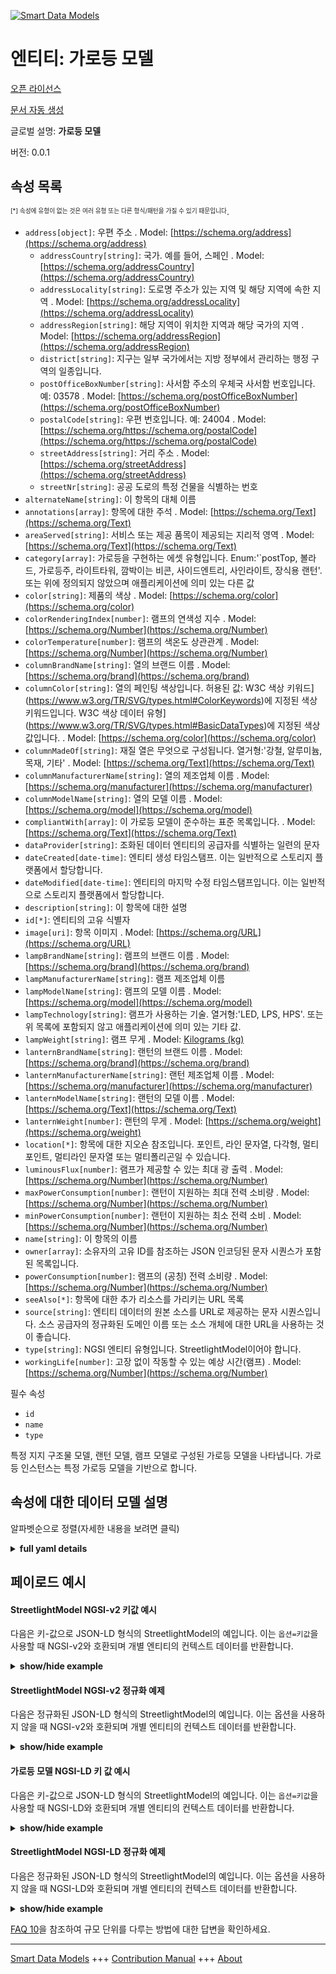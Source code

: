 <!-- 10-Header -->    
[![Smart Data Models](https://smartdatamodels.org/wp-content/uploads/2022/01/SmartDataModels_logo.png "Logo")](https://smartdatamodels.org)    
엔티티: 가로등 모델    
===========<!-- /10-Header -->    
<!-- 15-License -->    
[오픈 라이선스](https://github.com/smart-data-models//dataModel.Streetlighting/blob/master/StreetlightModel/LICENSE.md)    
[문서 자동 생성](https://docs.google.com/presentation/d/e/2PACX-1vTs-Ng5dIAwkg91oTTUdt8ua7woBXhPnwavZ0FxgR8BsAI_Ek3C5q97Nd94HS8KhP-r_quD4H0fgyt3/pub?start=false&loop=false&delayms=3000#slide=id.gb715ace035_0_60)    
<!-- /15-License -->    
<!-- 20-Description -->    
글로벌 설명: **가로등 모델**    
버전: 0.0.1    
<!-- /20-Description -->    
<!-- 30-PropertiesList -->    
## 속성 목록    
<sup><sub>[*] 속성에 유형이 없는 것은 여러 유형 또는 다른 형식/패턴을 가질 수 있기 때문입니다</sub></sup>.    
- `address[object]`: 우편 주소  . Model: [https://schema.org/address](https://schema.org/address)	- `addressCountry[string]`: 국가. 예를 들어, 스페인  . Model: [https://schema.org/addressCountry](https://schema.org/addressCountry)    
	- `addressLocality[string]`: 도로명 주소가 있는 지역 및 해당 지역에 속한 지역  . Model: [https://schema.org/addressLocality](https://schema.org/addressLocality)    
	- `addressRegion[string]`: 해당 지역이 위치한 지역과 해당 국가의 지역  . Model: [https://schema.org/addressRegion](https://schema.org/addressRegion)    
	- `district[string]`: 지구는 일부 국가에서는 지방 정부에서 관리하는 행정 구역의 일종입니다.      
	- `postOfficeBoxNumber[string]`: 사서함 주소의 우체국 사서함 번호입니다. 예: 03578  . Model: [https://schema.org/postOfficeBoxNumber](https://schema.org/postOfficeBoxNumber)    
	- `postalCode[string]`: 우편 번호입니다. 예: 24004  . Model: [https://schema.org/https://schema.org/postalCode](https://schema.org/https://schema.org/postalCode)    
	- `streetAddress[string]`: 거리 주소  . Model: [https://schema.org/streetAddress](https://schema.org/streetAddress)    
	- `streetNr[string]`: 공공 도로의 특정 건물을 식별하는 번호      
- `alternateName[string]`: 이 항목의 대체 이름  - `annotations[array]`: 항목에 대한 주석  . Model: [https://schema.org/Text](https://schema.org/Text)- `areaServed[string]`: 서비스 또는 제공 품목이 제공되는 지리적 영역  . Model: [https://schema.org/Text](https://schema.org/Text)- `category[array]`: 가로등을 구현하는 에셋 유형입니다. Enum:'`postTop, 볼라드, 가로등주, 라이트타워, 깜박이는 비콘, 사이드엔트리, 사인라이트, 장식용 랜턴'. 또는 위에 정의되지 않았으며 애플리케이션에 의미 있는 다른 값  - `color[string]`: 제품의 색상  . Model: [https://schema.org/color](https://schema.org/color)- `colorRenderingIndex[number]`: 램프의 연색성 지수  . Model: [https://schema.org/Number](https://schema.org/Number)- `colorTemperature[number]`: 램프의 색온도 상관관계  . Model: [https://schema.org/Number](https://schema.org/Number)- `columnBrandName[string]`: 열의 브랜드 이름  . Model: [https://schema.org/brand](https://schema.org/brand)- `columnColor[string]`: 열의 페인팅 색상입니다. 허용된 값: W3C 색상 키워드](https://www.w3.org/TR/SVG/types.html#ColorKeywords)에 지정된 색상 키워드입니다. W3C 색상 데이터 유형](https://www.w3.org/TR/SVG/types.html#BasicDataTypes)에 지정된 색상 값입니다.  . Model: [https://schema.org/color](https://schema.org/color)- `columnMadeOf[string]`: 재질 열은 무엇으로 구성됩니다. 열거형:'강철, 알루미늄, 목재, 기타'  . Model: [https://schema.org/Text](https://schema.org/Text)- `columnManufacturerName[string]`: 열의 제조업체 이름  . Model: [https://schema.org/manufacturer](https://schema.org/manufacturer)- `columnModelName[string]`: 열의 모델 이름  . Model: [https://schema.org/model](https://schema.org/model)- `compliantWith[array]`: 이 가로등 모델이 준수하는 표준 목록입니다.  . Model: [https://schema.org/Text](https://schema.org/Text)- `dataProvider[string]`: 조화된 데이터 엔티티의 공급자를 식별하는 일련의 문자  - `dateCreated[date-time]`: 엔티티 생성 타임스탬프. 이는 일반적으로 스토리지 플랫폼에서 할당합니다.  - `dateModified[date-time]`: 엔티티의 마지막 수정 타임스탬프입니다. 이는 일반적으로 스토리지 플랫폼에서 할당합니다.  - `description[string]`: 이 항목에 대한 설명  - `id[*]`: 엔티티의 고유 식별자  - `image[uri]`: 항목 이미지  . Model: [https://schema.org/URL](https://schema.org/URL)- `lampBrandName[string]`: 램프의 브랜드 이름  . Model: [https://schema.org/brand](https://schema.org/brand)- `lampManufacturerName[string]`: 램프 제조업체 이름  - `lampModelName[string]`: 램프의 모델 이름  . Model: [https://schema.org/model](https://schema.org/model)- `lampTechnology[string]`: 램프가 사용하는 기술. 열거형:'LED, LPS, HPS'. 또는 위 목록에 포함되지 않고 애플리케이션에 의미 있는 기타 값.  - `lampWeight[string]`: 램프 무게  . Model: [Kilograms (kg)](Kilograms (kg))- `lanternBrandName[string]`: 랜턴의 브랜드 이름  . Model: [https://schema.org/brand](https://schema.org/brand)- `lanternManufacturerName[string]`: 랜턴 제조업체 이름  . Model: [https://schema.org/manufacturer](https://schema.org/manufacturer)- `lanternModelName[string]`: 랜턴의 모델 이름  . Model: [https://schema.org/Text](https://schema.org/Text)- `lanternWeight[number]`: 랜턴의 무게  . Model: [https://schema.org/weight](https://schema.org/weight)- `location[*]`: 항목에 대한 지오숀 참조입니다. 포인트, 라인 문자열, 다각형, 멀티포인트, 멀티라인 문자열 또는 멀티폴리곤일 수 있습니다.  - `luminousFlux[number]`: 램프가 제공할 수 있는 최대 광 출력  . Model: [https://schema.org/Number](https://schema.org/Number)- `maxPowerConsumption[number]`: 랜턴이 지원하는 최대 전력 소비량  . Model: [https://schema.org/Number](https://schema.org/Number)- `minPowerConsumption[number]`: 랜턴이 지원하는 최소 전력 소비  . Model: [https://schema.org/Number](https://schema.org/Number)- `name[string]`: 이 항목의 이름  - `owner[array]`: 소유자의 고유 ID를 참조하는 JSON 인코딩된 문자 시퀀스가 포함된 목록입니다.  - `powerConsumption[number]`: 램프의 (공칭) 전력 소비량  . Model: [https://schema.org/Number](https://schema.org/Number)- `seeAlso[*]`: 항목에 대한 추가 리소스를 가리키는 URL 목록  - `source[string]`: 엔티티 데이터의 원본 소스를 URL로 제공하는 문자 시퀀스입니다. 소스 공급자의 정규화된 도메인 이름 또는 소스 개체에 대한 URL을 사용하는 것이 좋습니다.  - `type[string]`: NGSI 엔티티 유형입니다. StreetlightModel이어야 합니다.  - `workingLife[number]`: 고장 없이 작동할 수 있는 예상 시간(램프)  . Model: [https://schema.org/Number](https://schema.org/Number)<!-- /30-PropertiesList -->    
<!-- 35-RequiredProperties -->    
필수 속성    
- `id`  - `name`  - `type`  <!-- /35-RequiredProperties -->    
<!-- 40-RequiredProperties -->    
특정 지지 구조물 모델, 랜턴 모델, 램프 모델로 구성된 가로등 모델을 나타냅니다. 가로등 인스턴스는 특정 가로등 모델을 기반으로 합니다.    
<!-- /40-RequiredProperties -->    
<!-- 50-DataModelHeader -->    
## 속성에 대한 데이터 모델 설명    
알파벳순으로 정렬(자세한 내용을 보려면 클릭)    
<!-- /50-DataModelHeader -->    
<!-- 60-ModelYaml -->    
<details><summary><strong>full yaml details</strong></summary>      
```yaml    
StreetlightModel:      
  description: A Street light model      
  properties:      
    address:      
      description: The mailing address      
      properties:      
        addressCountry:      
          description: 'The country. For example, Spain'      
          type: string      
          x-ngsi:      
            model: https://schema.org/addressCountry      
            type: Property      
        addressLocality:      
          description: 'The locality in which the street address is, and which is in the region'      
          type: string      
          x-ngsi:      
            model: https://schema.org/addressLocality      
            type: Property      
        addressRegion:      
          description: 'The region in which the locality is, and which is in the country'      
          type: string      
          x-ngsi:      
            model: https://schema.org/addressRegion      
            type: Property      
        district:      
          description: 'A district is a type of administrative division that, in some countries, is managed by the local government'      
          type: string      
          x-ngsi:      
            type: Property      
        postOfficeBoxNumber:      
          description: 'The post office box number for PO box addresses. For example, 03578'      
          type: string      
          x-ngsi:      
            model: https://schema.org/postOfficeBoxNumber      
            type: Property      
        postalCode:      
          description: 'The postal code. For example, 24004'      
          type: string      
          x-ngsi:      
            model: https://schema.org/https://schema.org/postalCode      
            type: Property      
        streetAddress:      
          description: The street address      
          type: string      
          x-ngsi:      
            model: https://schema.org/streetAddress      
            type: Property      
        streetNr:      
          description: Number identifying a specific property on a public street      
          type: string      
          x-ngsi:      
            type: Property      
      type: object      
      x-ngsi:      
        model: https://schema.org/address      
        type: Property      
    alternateName:      
      description: An alternative name for this item      
      type: string      
      x-ngsi:      
        type: Property      
    annotations:      
      description: Annotations about the item      
      items:      
        type: string      
      type: array      
      x-ngsi:      
        model: https://schema.org/Text      
        type: Property      
    areaServed:      
      description: The geographic area where a service or offered item is provided      
      type: string      
      x-ngsi:      
        model: https://schema.org/Text      
        type: Property      
    category:      
      description: 'Type of asset which implements the street light. Enum:''`postTop, bollard, lamppost, lightTower, flashingBeacon, sideEntry, signLight, ornamentalLantern''. Or any other value not defined above and meaningful for the application'      
      items:      
        enum:      
          - bollard      
          - flashingBeacon      
          - lamppost      
          - lightTower      
          - ornamentalLantern      
          - postTop      
          - sideEntry      
          - signLight      
        type: string      
      minItems: 1      
      type: array      
      uniqueItems: true      
      x-ngsi:      
        type: Property      
    color:      
      description: The color of the product      
      type: string      
      x-ngsi:      
        model: https://schema.org/color      
        type: Property      
    colorRenderingIndex:      
      description: Color rendering index of the lamp      
      type: number      
      x-ngsi:      
        model: https://schema.org/Number      
        type: Property      
    colorTemperature:      
      description: Correlated color temperature of the lamp      
      minimum: 0      
      type: number      
      x-ngsi:      
        model: https://schema.org/Number      
        type: Property      
        units: Kelvin degrees (K)      
    columnBrandName:      
      description: Name of the column's brand      
      type: string      
      x-ngsi:      
        model: https://schema.org/brand      
        type: Property      
    columnColor:      
      description: "Column's painting color. Allowed Values: A color keyword as specified by [W3C Color Keywords](https://www.w3.org/TR/SVG/types.html#ColorKeywords). A color value as specified by [W3C Color Data Type](https://www.w3.org/TR/SVG/types.html#BasicDataTypes)"      
      type: string      
      x-ngsi:      
        model: https://schema.org/color      
        type: Property      
    columnMadeOf:      
      description: 'Material column is made of. Enum:''steel, aluminium, wood, other'''      
      enum:      
        - steel      
        - aluminium      
        - wood      
        - other      
      type: string      
      x-ngsi:      
        model: https://schema.org/Text      
        type: Property      
    columnManufacturerName:      
      description: Name of the column's manufacturer      
      type: string      
      x-ngsi:      
        model: https://schema.org/manufacturer      
        type: Property      
    columnModelName:      
      description: Name of the column's model      
      type: string      
      x-ngsi:      
        model: https://schema.org/model      
        type: Property      
    compliantWith:      
      description: A list of standards to which this streetlight model is compliant with      
      items:      
        type: string      
      minItems: 1      
      type: array      
      uniqueItems: true      
      x-ngsi:      
        model: https://schema.org/Text      
        type: Property      
    dataProvider:      
      description: A sequence of characters identifying the provider of the harmonised data entity      
      type: string      
      x-ngsi:      
        type: Property      
    dateCreated:      
      description: Entity creation timestamp. This will usually be allocated by the storage platform      
      format: date-time      
      type: string      
      x-ngsi:      
        type: Property      
    dateModified:      
      description: Timestamp of the last modification of the entity. This will usually be allocated by the storage platform      
      format: date-time      
      type: string      
      x-ngsi:      
        type: Property      
    description:      
      description: A description of this item      
      type: string      
      x-ngsi:      
        type: Property      
    id:      
      anyOf:      
        - description: Identifier format of any NGSI entity      
          maxLength: 256      
          minLength: 1      
          pattern: ^[\w\-\.\{\}\$\+\*\[\]`|~^@!,:\\]+$      
          type: string      
          x-ngsi:      
            type: Property      
        - description: Identifier format of any NGSI entity      
          format: uri      
          type: string      
          x-ngsi:      
            type: Property      
      description: Unique identifier of the entity      
      x-ngsi:      
        type: Property      
    image:      
      description: An image of the item      
      format: uri      
      type: string      
      x-ngsi:      
        model: https://schema.org/URL      
        type: Property      
    lampBrandName:      
      description: Name of the lamp's brand      
      type: string      
      x-ngsi:      
        model: https://schema.org/brand      
        type: Property      
    lampManufacturerName:      
      description: Name of the lamp's manufacturer      
      type: string      
      x-ngsi:      
        type: Property      
    lampModelName:      
      description: Name of the lamp's model      
      type: string      
      x-ngsi:      
        model: https://schema.org/model      
        type: Property      
    lampTechnology:      
      description: 'Technology used by the lamp. Enum:''LED, LPS, HPS''. Or any other value not covered by the above list and meaningful to the application'      
      enum:      
        - LED      
        - LPS      
        - HPS      
      type: string      
      x-ngsi:      
        type: Property      
    lampWeight:      
      description: Lamp's weight      
      type: string      
      x-ngsi:      
        model: Kilograms (kg)      
        type: Property      
        units: Kilograms (kg)      
    lanternBrandName:      
      description: Name of the lantern's brand      
      type: string      
      x-ngsi:      
        model: https://schema.org/brand      
        type: Property      
    lanternManufacturerName:      
      description: Name of the lantern's manufacturer      
      type: string      
      x-ngsi:      
        model: https://schema.org/manufacturer      
        type: Property      
    lanternModelName:      
      description: Name of the lantern's model      
      type: string      
      x-ngsi:      
        model: https://schema.org/Text      
        type: Property      
    lanternWeight:      
      description: Lantern's weight      
      minimum: 0      
      type: number      
      x-ngsi:      
        model: https://schema.org/weight      
        type: Property      
        units: Kilograms (kg)      
    location:      
      description: 'Geojson reference to the item. It can be Point, LineString, Polygon, MultiPoint, MultiLineString or MultiPolygon'      
      oneOf:      
        - description: Geojson reference to the item. Point      
          properties:      
            bbox:      
              items:      
                type: number      
              minItems: 4      
              type: array      
            coordinates:      
              items:      
                type: number      
              minItems: 2      
              type: array      
            type:      
              enum:      
                - Point      
              type: string      
          required:      
            - type      
            - coordinates      
          title: GeoJSON Point      
          type: object      
          x-ngsi:      
            type: GeoProperty      
        - description: Geojson reference to the item. LineString      
          properties:      
            bbox:      
              items:      
                type: number      
              minItems: 4      
              type: array      
            coordinates:      
              items:      
                items:      
                  type: number      
                minItems: 2      
                type: array      
              minItems: 2      
              type: array      
            type:      
              enum:      
                - LineString      
              type: string      
          required:      
            - type      
            - coordinates      
          title: GeoJSON LineString      
          type: object      
          x-ngsi:      
            type: GeoProperty      
        - description: Geojson reference to the item. Polygon      
          properties:      
            bbox:      
              items:      
                type: number      
              minItems: 4      
              type: array      
            coordinates:      
              items:      
                items:      
                  items:      
                    type: number      
                  minItems: 2      
                  type: array      
                minItems: 4      
                type: array      
              type: array      
            type:      
              enum:      
                - Polygon      
              type: string      
          required:      
            - type      
            - coordinates      
          title: GeoJSON Polygon      
          type: object      
          x-ngsi:      
            type: GeoProperty      
        - description: Geojson reference to the item. MultiPoint      
          properties:      
            bbox:      
              items:      
                type: number      
              minItems: 4      
              type: array      
            coordinates:      
              items:      
                items:      
                  type: number      
                minItems: 2      
                type: array      
              type: array      
            type:      
              enum:      
                - MultiPoint      
              type: string      
          required:      
            - type      
            - coordinates      
          title: GeoJSON MultiPoint      
          type: object      
          x-ngsi:      
            type: GeoProperty      
        - description: Geojson reference to the item. MultiLineString      
          properties:      
            bbox:      
              items:      
                type: number      
              minItems: 4      
              type: array      
            coordinates:      
              items:      
                items:      
                  items:      
                    type: number      
                  minItems: 2      
                  type: array      
                minItems: 2      
                type: array      
              type: array      
            type:      
              enum:      
                - MultiLineString      
              type: string      
          required:      
            - type      
            - coordinates      
          title: GeoJSON MultiLineString      
          type: object      
          x-ngsi:      
            type: GeoProperty      
        - description: Geojson reference to the item. MultiLineString      
          properties:      
            bbox:      
              items:      
                type: number      
              minItems: 4      
              type: array      
            coordinates:      
              items:      
                items:      
                  items:      
                    items:      
                      type: number      
                    minItems: 2      
                    type: array      
                  minItems: 4      
                  type: array      
                type: array      
              type: array      
            type:      
              enum:      
                - MultiPolygon      
              type: string      
          required:      
            - type      
            - coordinates      
          title: GeoJSON MultiPolygon      
          type: object      
          x-ngsi:      
            type: GeoProperty      
      x-ngsi:      
        type: GeoProperty      
    luminousFlux:      
      description: Maximum light output which can be provided by the lamp      
      minimum: 0      
      type: number      
      x-ngsi:      
        model: https://schema.org/Number      
        type: Property      
        units: Lumens (lm)      
    maxPowerConsumption:      
      description: Maximum power consumption supported by the lantern      
      minimum: 0      
      type: number      
      x-ngsi:      
        model: https://schema.org/Number      
        type: Property      
        units: Watts (W)      
    minPowerConsumption:      
      description: Minimum power consumption supported by the lantern      
      minimum: 0      
      type: number      
      x-ngsi:      
        model: https://schema.org/Number      
        type: Property      
        units: Watts (W)      
    name:      
      description: The name of this item      
      type: string      
      x-ngsi:      
        type: Property      
    owner:      
      description: A List containing a JSON encoded sequence of characters referencing the unique Ids of the owner(s)      
      items:      
        anyOf:      
          - description: Identifier format of any NGSI entity      
            maxLength: 256      
            minLength: 1      
            pattern: ^[\w\-\.\{\}\$\+\*\[\]`|~^@!,:\\]+$      
            type: string      
            x-ngsi:      
              type: Property      
          - description: Identifier format of any NGSI entity      
            format: uri      
            type: string      
            x-ngsi:      
              type: Property      
        description: Unique identifier of the entity      
        x-ngsi:      
          type: Property      
      type: array      
      x-ngsi:      
        type: Property      
    powerConsumption:      
      description: (Nominal) power consumption made by the lamp      
      minimum: 0      
      type: number      
      x-ngsi:      
        model: https://schema.org/Number      
        type: Property      
        units: Watts (W)      
    seeAlso:      
      description: list of uri pointing to additional resources about the item      
      oneOf:      
        - items:      
            format: uri      
            type: string      
          minItems: 1      
          type: array      
        - format: uri      
          type: string      
      x-ngsi:      
        type: Property      
    source:      
      description: 'A sequence of characters giving the original source of the entity data as a URL. Recommended to be the fully qualified domain name of the source provider, or the URL to the source object'      
      type: string      
      x-ngsi:      
        type: Property      
    type:      
      description: NGSI Entity type. It has to be StreetlightModel      
      enum:      
        - StreetlightModel      
      type: string      
      x-ngsi:      
        type: Property      
    workingLife:      
      description: The estimated number of hours working (the lamp) without failure      
      minimum: 0      
      type: number      
      x-ngsi:      
        model: https://schema.org/Number      
        type: Property      
        units: Hours      
  required:      
    - id      
    - type      
    - name      
  type: object      
  x-derived-from: ""      
  x-disclaimer: 'Redistribution and use in source and binary forms, with or without modification, are permitted  provided that the license conditions are met. Copyleft (c) 2022 Contributors to Smart Data Models Program'      
  x-license-url: https://github.com/smart-data-models/dataModel.Streetlighting/blob/master/StreetlightModel/LICENSE.md      
  x-model-schema: https://smart-data-models.github.io/dataModel.Streetlighting/Streetlight/schema.json      
  x-model-tags: ""      
  x-version: 0.0.1      
```    
</details>      
<!-- /60-ModelYaml -->    
<!-- 70-MiddleNotes -->    
<!-- /70-MiddleNotes -->    
<!-- 80-Examples -->    
## 페이로드 예시    
#### StreetlightModel NGSI-v2 키값 예시    
다음은 키-값으로 JSON-LD 형식의 StreetlightModel의 예입니다. 이는 `옵션=키값`을 사용할 때 NGSI-v2와 호환되며 개별 엔티티의 컨텍스트 데이터를 반환합니다.    
<details><summary><strong>show/hide example</strong></summary>      
```json  
{  
  "id": "streetlightmodel:TubularNumana:ASR42CG:HPS:100",  
  "type": "StreetlightModel",  
  "name": "Tubular Numana 6M - ASR42CG - Son-T 100",  
  "columnModelName": "01 TUBULAR P/T 6M NUMANA",  
  "columnColor": "green",  
  "lanternModelName": "ASR42CG",  
  "lanternManufacturerName": "Indal WRTL",  
  "lampModelName": "SON-T",  
  "lampBrandName": "Philips",  
  "lampTechnology": "HPS",  
  "powerConsumption": 100,  
  "colorTemperature": 3000,  
  "colorRenderingIndex": 25,  
  "luminousFlux": 2300,  
  "category": [  
    "postTop"  
  ]  
}  
```  
</details>    
#### StreetlightModel NGSI-v2 정규화 예제    
다음은 정규화된 JSON-LD 형식의 StreetlightModel의 예입니다. 이는 옵션을 사용하지 않을 때 NGSI-v2와 호환되며 개별 엔티티의 컨텍스트 데이터를 반환합니다.    
<details><summary><strong>show/hide example</strong></summary>      
```json  
{  
  "id": "streetlightmodel:TubularNumana:ASR42CG:HPS:100",  
  "type": "StreetlightModel",  
  "category": {  
    "type": "StructuredValue",  
    "value": [  
      "postTop"  
    ]  
  },  
  "colorRenderingIndex": {  
    "type": "Number",  
    "value": 25  
  },  
  "columnColor": {  
    "type": "Text",  
    "value": "green"  
  },  
  "name": {  
    "type": "Text",  
    "value": "Tubular Numana 6M - ASR42CG - Son-T 100"  
  },  
  "powerConsumption": {  
    "type": "Number",  
    "value": 100  
  },  
  "lanternManufacturerName": {  
    "type": "Text",  
    "value": "Indal WRTL"  
  },  
  "luminousFlux": {  
    "type": "Number",  
    "value": 2300  
  },  
  "lampTechnology": {  
    "type": "Text",  
    "value": "HPS"  
  },  
  "colorTemperature": {  
    "type": "Number",  
    "value": 3000  
  },  
  "lanternModelName": {  
    "type": "Text",  
    "value": "ASR42CG"  
  },  
  "columnModelName": {  
    "type": "Text",  
    "value": "01 TUBULAR P/T 6M NUMANA"  
  },  
  "lampModelName": {  
    "type": "Text",  
    "value": "SON-T"  
  },  
  "lampBrandName": {  
    "type": "Text",  
    "value": "Philips"  
  }  
}  
```  
</details>    
#### 가로등 모델 NGSI-LD 키 값 예시    
다음은 키-값으로 JSON-LD 형식의 StreetlightModel의 예입니다. 이는 `옵션=키값`을 사용할 때 NGSI-LD와 호환되며 개별 엔티티의 컨텍스트 데이터를 반환합니다.    
<details><summary><strong>show/hide example</strong></summary>      
```json  
{  
  "id": "urn:ngsi-ld:StreetlightModel:streetlightmodel:TubularNumana:ASR42CG:HPS:100",  
  "type": "StreetlightModel",  
  "category": [  
    "postTop"  
  ],  
  "colorRenderingIndex": 25,  
  "colorTemperature": 3000,  
  "columnColor": "green",  
  "columnModelName": "01 TUBULAR P/T 6M NUMANA",  
  "lampBrandName": "Philips",  
  "lampModelName": "SON-T",  
  "lampTechnology": "HPS",  
  "lanternManufacturerName": "Indal WRTL",  
  "lanternModelName": "ASR42CG",  
  "luminousFlux": 2300,  
  "name": "Tubular Numana 6M - ASR42CG - Son-T 100",  
  "powerConsumption": 100,  
  "@context": [  
    "https://raw.githubusercontent.com/smart-data-models/dataModel.Streetlighting/master/context.jsonld"  
  ]  
}  
```  
</details>    
#### StreetlightModel NGSI-LD 정규화 예제    
다음은 정규화된 JSON-LD 형식의 StreetlightModel의 예입니다. 이는 옵션을 사용하지 않을 때 NGSI-LD와 호환되며 개별 엔티티의 컨텍스트 데이터를 반환합니다.    
<details><summary><strong>show/hide example</strong></summary>      
```json  
{  
  "id": "urn:ngsi-ld:StreetlightModel:streetlightmodel:TubularNumana:ASR42CG:HPS:100",  
  "type": "StreetlightModel",  
  "category": {  
    "type": "Property",  
    "value": [  
      "postTop"  
    ]  
  },  
  "colorRenderingIndex": {  
    "type": "Property",  
    "value": 25  
  },  
  "colorTemperature": {  
    "type": "Property",  
    "value": 3000  
  },  
  "columnColor": {  
    "type": "Property",  
    "value": "green"  
  },  
  "columnModelName": {  
    "type": "Property",  
    "value": "01 TUBULAR P/T 6M NUMANA"  
  },  
  "lampBrandName": {  
    "type": "Property",  
    "value": "Philips"  
  },  
  "lampModelName": {  
    "type": "Property",  
    "value": "SON-T"  
  },  
  "lampTechnology": {  
    "type": "Property",  
    "value": "HPS"  
  },  
  "lanternManufacturerName": {  
    "type": "Property",  
    "value": "Indal WRTL"  
  },  
  "lanternModelName": {  
    "type": "Property",  
    "value": "ASR42CG"  
  },  
  "luminousFlux": {  
    "type": "Property",  
    "value": 2300  
  },  
  "name": {  
    "type": "Property",  
    "value": "Tubular Numana 6M - ASR42CG - Son-T 100"  
  },  
  "powerConsumption": {  
    "type": "Property",  
    "value": 100  
  },  
  "@context": [  
    "https://raw.githubusercontent.com/smart-data-models/dataModel.Streetlighting/master/context.jsonld"  
  ]  
}  
```  
</details><!-- /80-Examples -->    
<!-- 90-FooterNotes -->    
<!-- /90-FooterNotes -->    
<!-- 95-Units -->    
[FAQ 10](https://smartdatamodels.org/index.php/faqs/)을 참조하여 규모 단위를 다루는 방법에 대한 답변을 확인하세요.    
<!-- /95-Units -->    
<!-- 97-LastFooter -->    
---    
[Smart Data Models](https://smartdatamodels.org) +++ [Contribution Manual](https://bit.ly/contribution_manual) +++ [About](https://bit.ly/Introduction_SDM)<!-- /97-LastFooter -->    
